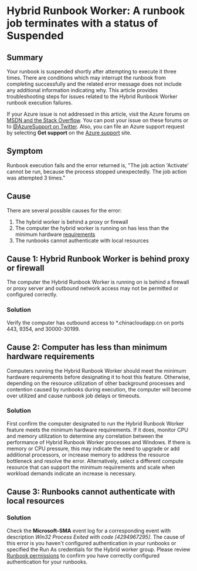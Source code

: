 <!-- not suitable for Mooncake -->

<properties
   pageTitle="Hybrid Runbook Worker: A runbook job terminates with a status of Suspended | Azure"
   description="Symptoms causes and resolutions for Hybrid Runbook Worker job termination error."
   services="automation"
   documentationCenter=""
   authors="mgoedtel"
   manager="jwhit"
   editor="tysonn" />
<tags
	ms.service="automation"
	ms.date="05/18/2016"
	wacn.date=""/>

# Hybrid Runbook Worker: A runbook job terminates with a status of Suspended

## Summary

Your runbook is suspended shortly after attempting to execute it three times. There are conditions which may interrupt the runbook from completing successfully and the related error message does not include any additional information indicating why. This article provides troubleshooting steps for issues related to the Hybrid Runbook Worker runbook execution failures.

If your Azure issue is not addressed in this article, visit the Azure forums on [MSDN and the Stack Overflow](https://azure.microsoft.com/support/forums/). You can post your issue on these forums or to [@AzureSupport on Twitter](https://twitter.com/AzureSupport). Also, you can file an Azure support request by selecting **Get support** on the [Azure support](https://azure.microsoft.com/support/contact/) site.

## Symptom

Runbook execution fails and the error returned is, "The job action 'Activate' cannot be run, because the process stopped unexpectedly. The job action was attempted 3 times."


## Cause

There are several possible causes for the error: 

  1. The hybrid worker is behind a proxy or firewall
  2. The computer the hybrid worker is running on has less than the minimum hardware [requirements](/documentation/articles/automation-hybrid-runbook-worker/#hybrid-runbook-worker-requirements) 
  3. The runbooks cannot authenticate with local resources


## Cause 1: Hybrid Runbook Worker is behind proxy or firewall

The computer the Hybrid Runbook Worker is running on is behind a firewall or proxy server and outbound network access may not be permitted or configured correctly.

### Solution

Verify the computer has outbound access to *.chinacloudapp.cn on ports 443, 9354, and 30000-30199. 

## Cause 2: Computer has less than minimum hardware requirements

Computers running the Hybrid Runbook Worker should meet the minimum hardware requirements before designating it to host this feature. Otherwise, depending on the resource utilization of other background processes and contention caused by runbooks during execution, the computer will become over utilized and cause runbook job delays or timeouts. 

### Solution 

First confirm the computer designated to run the Hybrid Runbook Worker feature meets the minimum hardware requirements.  If it does, monitor CPU and memory utilization to determine any correlation between the performance of Hybrid Runbook Worker processes and Windows.  If there is memory or CPU pressure, this may indicate the need to upgrade or add additional processors, or increase memory to address the resource bottleneck and resolve the error. Alternatively, select a different compute resource that can support the minimum requirements and scale when workload demands indicate an increase is necessary.         

## Cause 3: Runbooks cannot authenticate with local resources

### Solution

Check the **Microsoft-SMA** event log for a corresponding event with description *Win32 Process Exited with code [4294967295]*.  The cause of this error is you haven't configured authentication in your runbooks or specified the Run As credentials for the Hybrid worker group.  Please review [Runbook permissions](/documentation/articles/automation-hybrid-runbook-worker/#runbook-permissions) to confirm you have correctly configured authentication for your runbooks.  


 

